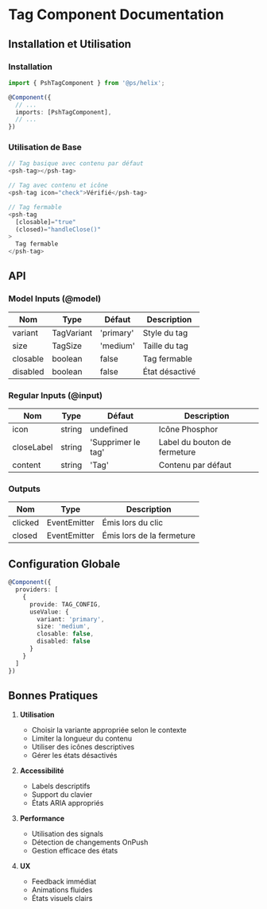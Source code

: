 # Tag Component Documentation

## Installation et Utilisation

### Installation

```typescript
import { PshTagComponent } from '@ps/helix';

@Component({
  // ...
  imports: [PshTagComponent],
  // ...
})
```

### Utilisation de Base

```typescript
// Tag basique avec contenu par défaut
<psh-tag></psh-tag>

// Tag avec contenu et icône
<psh-tag icon="check">Vérifié</psh-tag>

// Tag fermable
<psh-tag 
  [closable]="true"
  (closed)="handleClose()"
>
  Tag fermable
</psh-tag>
```

## API

### Model Inputs (@model)
| Nom | Type | Défaut | Description |
|-----|------|---------|-------------|
| variant | TagVariant | 'primary' | Style du tag |
| size | TagSize | 'medium' | Taille du tag |
| closable | boolean | false | Tag fermable |
| disabled | boolean | false | État désactivé |

### Regular Inputs (@input)
| Nom | Type | Défaut | Description |
|-----|------|---------|-------------|
| icon | string | undefined | Icône Phosphor |
| closeLabel | string | 'Supprimer le tag' | Label du bouton de fermeture |
| content | string | 'Tag' | Contenu par défaut |

### Outputs
| Nom | Type | Description |
|-----|------|-------------|
| clicked | EventEmitter<MouseEvent> | Émis lors du clic |
| closed | EventEmitter<void> | Émis lors de la fermeture |

## Configuration Globale

```typescript
@Component({
  providers: [
    {
      provide: TAG_CONFIG,
      useValue: {
        variant: 'primary',
        size: 'medium',
        closable: false,
        disabled: false
      }
    }
  ]
})
```

## Bonnes Pratiques

1. **Utilisation**
   - Choisir la variante appropriée selon le contexte
   - Limiter la longueur du contenu
   - Utiliser des icônes descriptives
   - Gérer les états désactivés

2. **Accessibilité**
   - Labels descriptifs
   - Support du clavier
   - États ARIA appropriés

3. **Performance**
   - Utilisation des signals
   - Détection de changements OnPush
   - Gestion efficace des états

4. **UX**
   - Feedback immédiat
   - Animations fluides
   - États visuels clairs